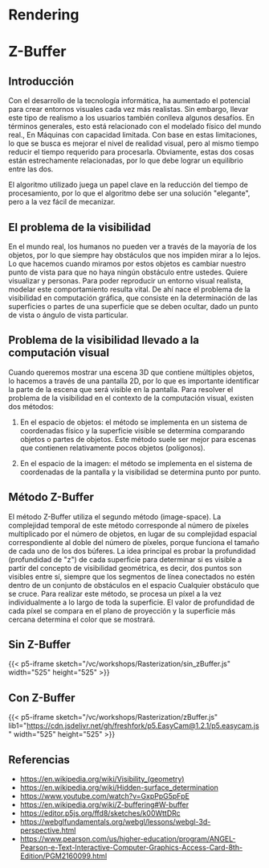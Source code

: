 # Rendering

# Z-Buffer

## Introducción

Con el desarrollo de la tecnología informática, ha aumentado el potencial para crear entornos visuales cada vez más realistas. Sin embargo, llevar este tipo de realismo a los usuarios también conlleva algunos desafíos. En términos generales, esto está relacionado con el modelado físico del mundo real., En Máquinas con capacidad limitada. Con base en estas limitaciones, lo que se busca es mejorar el nivel de realidad visual, pero al mismo tiempo reducir el tiempo requerido para procesarla. Obviamente, estas dos cosas están estrechamente relacionadas, por lo que debe lograr un equilibrio entre las dos.

El algoritmo utilizado juega un papel clave en la reducción del tiempo de procesamiento, por lo que el algoritmo debe ser una solución "elegante", pero a la vez fácil de mecanizar.

## El problema de la visibilidad

En el mundo real, los humanos no pueden ver a través de la mayoría de los objetos, por lo que siempre hay obstáculos que nos impiden mirar a lo lejos. Lo que hacemos cuando miramos por estos objetos es cambiar nuestro punto de vista para que no haya ningún obstáculo entre ustedes. Quiere visualizar y personas. Para poder reproducir un entorno visual realista, modelar este comportamiento resulta vital. De ahí nace el problema de la visibilidad en computación gráfica, que consiste en la determinación de las superficies o partes de una superficie que se deben ocultar, dado un punto de vista o ángulo de vista particular.

## Problema de la visibilidad llevado a la computación visual

Cuando queremos mostrar una escena 3D que contiene múltiples objetos, lo hacemos a través de una pantalla 2D, por lo que es importante identificar la parte de la escena que será visible en la pantalla. Para resolver el problema de la visibilidad en el contexto de la computación visual, existen dos métodos:

1. En el espacio de objetos: el método se implementa en un sistema de coordenadas físico y la superficie visible se determina comparando objetos o partes de objetos. Este método suele ser mejor para escenas que contienen relativamente pocos objetos (polígonos).

2. En el espacio de la imagen: el método se implementa en el sistema de coordenadas de la pantalla y la visibilidad se determina punto por punto.

## Método Z-Buffer

El método Z-Buffer utiliza el segundo método (image-space). La complejidad temporal de este método corresponde al número de píxeles multiplicado por el número de objetos, en lugar de su complejidad espacial correspondiente al doble del número de píxeles, porque funciona el tamaño de cada uno de los dos búferes. La idea principal es probar la profundidad (profundidad de "z") de cada superficie para determinar si es visible a partir del concepto de visibilidad geométrica, es decir, dos puntos son visibles entre sí, siempre que los segmentos de línea conectados no estén dentro de un conjunto de obstáculos en el espacio Cualquier obstáculo que se cruce. Para realizar este método, se procesa un píxel a la vez individualmente a lo largo de toda la superficie. El valor de profundidad de cada píxel se compara en el plano de proyección y la superficie más cercana determina el color que se mostrará.

## Sin Z-Buffer

{{< p5-iframe sketch="/vc/workshops/Rasterization/sin_zBuffer.js" width="525" height="525" >}}

## Con Z-Buffer

{{< p5-iframe sketch="/vc/workshops/Rasterization/zBuffer.js" lib1="https://cdn.jsdelivr.net/gh/freshfork/p5.EasyCam@1.2.1/p5.easycam.js" width="525" height="525" >}}

## Referencias

- https://en.wikipedia.org/wiki/Visibility_(geometry)
- https://en.wikipedia.org/wiki/Hidden-surface_determination
- https://www.youtube.com/watch?v=GxpPpG5pFpE
- https://en.wikipedia.org/wiki/Z-buffering#W-buffer
- https://editor.p5js.org/ffd8/sketches/k00WttDRc
- https://webglfundamentals.org/webgl/lessons/webgl-3d-perspective.html
- https://www.pearson.com/us/higher-education/program/ANGEL-Pearson-e-Text-Interactive-Computer-Graphics-Access-Card-8th-Edition/PGM2160099.html
